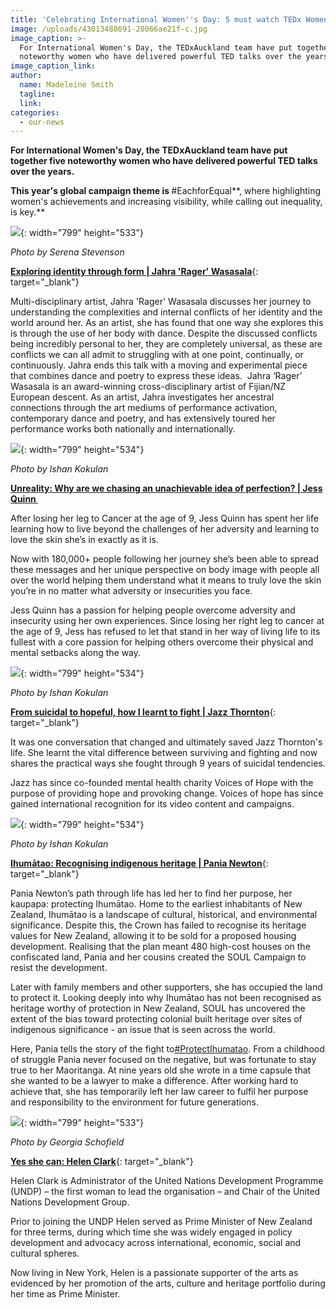 ```yaml
---
title: 'Celebrating International Women''s Day: 5 must watch TEDx Women speakers'
image: /uploads/43013488691-20066ae21f-c.jpg
image_caption: >-
  For International Women's Day, the TEDxAuckland team have put together five
  noteworthy women who have delivered powerful TED talks over the years.
image_caption_link:
author:
  name: Madeleine Smith
  tagline:
  link:
categories:
  - our-news
---
```


**For International Women's Day, the TEDxAuckland team have put together five noteworthy women who have delivered powerful TED talks over the years.**

**This year's global campaign theme is&nbsp;**\#EachforEqual**, where highlighting women's achievements and increasing visibility, while calling out inequality, is key.**

![](/uploads/43013488691-20066ae21f-c.jpg){: width="799" height="533"}

*Photo by Serena Stevenson*

[**Exploring identity through form \| Jahra 'Rager' Wasasala**](https://www.youtube.com/watch?v=YBqm7hTHCpg){: target="_blank"}

Multi-disciplinary artist, Jahra 'Rager' Wasasala discusses her journey to understanding the complexities and internal conflicts of her identity and the world around her. As an artist, she has found that one way she explores this is through the use of her body with dance. Despite the discussed conflicts being incredibly personal to her, they are completely universal, as these are conflicts we can all admit to struggling with at one point, continually, or continuously. Jahra ends this talk with a moving and experimental piece that combines dance and poetry to express these ideas.&nbsp; Jahra ‘Rager’ Wasasala is an award-winning cross-disciplinary artist of Fijian/NZ European descent. As an artist, Jahra investigates her ancestral connections through the art mediums of performance activation, contemporary dance and poetry, and has extensively toured her performance works both nationally and internationally.

![](/uploads/46215056802-d5c395a701-c.jpg){: width="799" height="534"}

*Photo by Ishan Kokulan*

**<u><a target="_blank" href="https://www.youtube.com/watch?v=ujQAvQteeZY">Unreality: Why are we chasing an unachievable idea of perfection? | Jess Quinn&nbsp;</a></u>**

After losing her leg to Cancer at the age of 9, Jess Quinn has spent her life learning how to live beyond the challenges of her adversity and learning to love the skin she’s in exactly as it is.

Now with 180,000+ people following her journey she’s been able to spread these messages and her unique perspective on body image with people all over the world helping them understand what it means to truly love the skin you’re in no matter what adversity or insecurities you face.

Jess Quinn has a passion for helping people overcome adversity and insecurity using her own experiences. Since losing her right leg to cancer at the age of 9, Jess has refused to let that stand in her way of living life to its fullest with a core passion for helping others overcome their physical and mental setbacks along the way.

![](/uploads/45352866055-d42efc54e5-c.jpg){: width="799" height="534"}

*Photo by Ishan Kokulan*

[**From suicidal to hopeful, how I learnt to fight \| Jazz Thornton**](https://www.youtube.com/watch?v=h2au58zB_kk){: target="_blank"}

It was one conversation that changed and ultimately saved Jazz Thornton's life. She learnt the vital difference between surviving and fighting and now shares the practical ways she fought through 9 years of suicidal tendencies.

Jazz has since co-founded mental health charity Voices of Hope with the purpose of providing hope and provoking change. Voices of hope has since gained international recognition for its video content and campaigns.&nbsp;

![](/uploads/46215056042-0bab7d7587-c.jpg){: width="799" height="534"}

*Photo by Ishan Kokulan*

[**Ihumātao: Recognising indigenous heritage \| Pania Newton**](https://www.youtube.com/watch?v=tT11yvE5plo){: target="_blank"}

Pania Newton’s path through life has led her to find her purpose, her kaupapa: protecting Ihumātao. Home to the earliest inhabitants of New Zealand, Ihumātao is a landscape of cultural, historical, and environmental significance. Despite this, the Crown has failed to recognise its heritage values for New Zealand, allowing it to be sold for a proposed housing development. Realising that the plan meant 480 high-cost houses on the confiscated land, Pania and her cousins created the SOUL Campaign to resist the development.

Later with family members and other supporters, she has occupied the land to protect it. Looking deeply into why Ihumātao has not been recognised as heritage worthy of protection in New Zealand, SOUL has uncovered the extent of the bias toward protecting colonial built heritage over sites of indigenous significance - an issue that is seen across the world.

Here, Pania tells the story of the fight to[\#ProtectIhumatao](https://www.youtube.com/results?search_query=%23ProtectIhumatao). From a childhood of struggle Pania never focused on the negative, but was fortunate to stay true to her Maoritanga. At nine years old she wrote in a time capsule that she wanted to be a lawyer to make a difference. After working hard to achieve that, she has temporarily left her law career to fulfil her purpose and responsibility to the environment for future generations.&nbsp;

![](/uploads/20531605765-93904e96eb-c.jpg){: width="799" height="533"}

*Photo by Georgia Schofield*

[**Yes she can: Helen Clark**](https://www.youtube.com/watch?v=rrsBQo6GVC4){: target="_blank"}

Helen Clark is Administrator of the United Nations Development Programme (UNDP) – the first woman to lead the organisation – and Chair of the United Nations Development Group.

Prior to joining the UNDP Helen served as Prime Minister of New Zealand for three terms, during which time she was widely engaged in policy development and advocacy across international, economic, social and cultural spheres.

Now living in New York, Helen is a passionate supporter of the arts as evidenced by her promotion of the arts, culture and heritage portfolio during her time as Prime Minister.